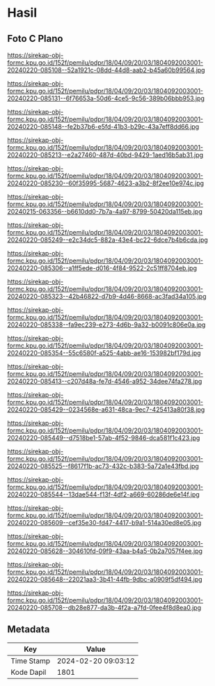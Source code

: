 # Hasil

## Foto C Plano

https://sirekap-obj-formc.kpu.go.id/152f/pemilu/pdpr/18/04/09/20/03/1804092003001-20240220-085108--52a1921c-08dd-44d8-aab2-b45a60b99564.jpg

https://sirekap-obj-formc.kpu.go.id/152f/pemilu/pdpr/18/04/09/20/03/1804092003001-20240220-085131--6f76653a-50d6-4ce5-9c56-389b06bbb953.jpg

https://sirekap-obj-formc.kpu.go.id/152f/pemilu/pdpr/18/04/09/20/03/1804092003001-20240220-085148--fe2b37b6-e5fd-41b3-b29c-43a7eff8dd66.jpg

https://sirekap-obj-formc.kpu.go.id/152f/pemilu/pdpr/18/04/09/20/03/1804092003001-20240220-085213--e2a27460-487d-40bd-9429-1aed16b5ab31.jpg

https://sirekap-obj-formc.kpu.go.id/152f/pemilu/pdpr/18/04/09/20/03/1804092003001-20240220-085230--60f35995-5687-4623-a3b2-8f2ee10e974c.jpg

https://sirekap-obj-formc.kpu.go.id/152f/pemilu/pdpr/18/04/09/20/03/1804092003001-20240215-063356--b6610dd0-7b7a-4a97-8799-50420da115eb.jpg

https://sirekap-obj-formc.kpu.go.id/152f/pemilu/pdpr/18/04/09/20/03/1804092003001-20240220-085249--e2c34dc5-882a-43e4-bc22-6dce7b4b6cda.jpg

https://sirekap-obj-formc.kpu.go.id/152f/pemilu/pdpr/18/04/09/20/03/1804092003001-20240220-085306--a1ff5ede-d016-4f84-9522-2c51ff8704eb.jpg

https://sirekap-obj-formc.kpu.go.id/152f/pemilu/pdpr/18/04/09/20/03/1804092003001-20240220-085323--42b46822-d7b9-4d46-8668-ac3fad34a105.jpg

https://sirekap-obj-formc.kpu.go.id/152f/pemilu/pdpr/18/04/09/20/03/1804092003001-20240220-085338--fa9ec239-e273-4d6b-9a32-b0091c806e0a.jpg

https://sirekap-obj-formc.kpu.go.id/152f/pemilu/pdpr/18/04/09/20/03/1804092003001-20240220-085354--55c6580f-a525-4abb-ae16-153982bf179d.jpg

https://sirekap-obj-formc.kpu.go.id/152f/pemilu/pdpr/18/04/09/20/03/1804092003001-20240220-085413--c207d48a-fe7d-4546-a952-34dee74fa278.jpg

https://sirekap-obj-formc.kpu.go.id/152f/pemilu/pdpr/18/04/09/20/03/1804092003001-20240220-085429--0234568e-a631-48ca-9ec7-425413a80f38.jpg

https://sirekap-obj-formc.kpu.go.id/152f/pemilu/pdpr/18/04/09/20/03/1804092003001-20240220-085449--d7518be1-57ab-4f52-9846-dca581f1c423.jpg

https://sirekap-obj-formc.kpu.go.id/152f/pemilu/pdpr/18/04/09/20/03/1804092003001-20240220-085525--f8617f1b-ac73-432c-b383-5a72a1e43fbd.jpg

https://sirekap-obj-formc.kpu.go.id/152f/pemilu/pdpr/18/04/09/20/03/1804092003001-20240220-085544--13dae544-f13f-4df2-a669-60286de6e14f.jpg

https://sirekap-obj-formc.kpu.go.id/152f/pemilu/pdpr/18/04/09/20/03/1804092003001-20240220-085609--cef35e30-fd47-4417-b9a1-514a30ed8e05.jpg

https://sirekap-obj-formc.kpu.go.id/152f/pemilu/pdpr/18/04/09/20/03/1804092003001-20240220-085628--304610fd-09f9-43aa-b4a5-0b2a7057f4ee.jpg

https://sirekap-obj-formc.kpu.go.id/152f/pemilu/pdpr/18/04/09/20/03/1804092003001-20240220-085648--22021aa3-3b41-44fb-9dbc-a0909f5df494.jpg

https://sirekap-obj-formc.kpu.go.id/152f/pemilu/pdpr/18/04/09/20/03/1804092003001-20240220-085708--db28e877-da3b-4f2a-a7fd-0fee4f8d8ea0.jpg


## Metadata

| Key        | Value               |
| ---------- | ------------------- |
| Time Stamp | 2024-02-20 09:03:12 |
| Kode Dapil | 1801                |




